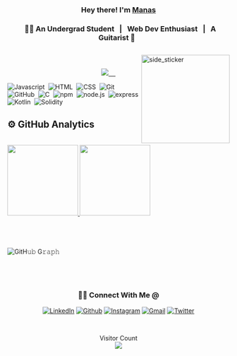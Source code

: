 
 
### <p align="center">Hey there! I'm [Manas](https://octoprofile.vercel.app/user?id=Manas2403)</p>
### <p align="center"> &nbsp; 👨‍🎓 An Undergrad Student &nbsp; | &nbsp; Web Dev Enthusiast &nbsp; | &nbsp; A Guitarist 🎸 &nbsp;  </p>

##

<img align="right" width=200px height=200px alt="side_sticker" src="https://media.giphy.com/media/TEnXkcsHrP4YedChhA/giphy.gif" />

<br/>

<p align="center"> &nbsp; &nbsp; &nbsp; &nbsp; &nbsp; &nbsp; &nbsp; &nbsp; &nbsp; &nbsp; &nbsp; &nbsp; &nbsp; &nbsp; &nbsp; &nbsp; &nbsp; &nbsp; &nbsp; &nbsp; <a href="https://github.com/Manas2403"><img src="https://img.shields.io/github/followers/Manas2403?color=%234CC61E&label=GitHub%20Followers%20%3A"/> &nbsp; &nbsp; <a 
<br/>


<br/>

![Javascript](https://img.shields.io/badge/-Javascript-05122A?style=flat&logo=Javascript&logoColor=FFA518)&nbsp;
![HTML](https://img.shields.io/badge/-HTML-05122A?style=flat&logo=HTML5)&nbsp;
![CSS](https://img.shields.io/badge/-CSS-05122A?style=flat&logo=CSS3&logoColor=1572B6)&nbsp;
![Git](https://img.shields.io/badge/-Git-05122A?style=flat&logo=git)&nbsp;
![GitHub](https://img.shields.io/badge/-GitHub-05122A?style=flat&logo=github)&nbsp;
![C](https://img.shields.io/badge/-C-05122A?style=flat&logo=C&logoColor=A8B9CC)&nbsp;
![npm](https://img.shields.io/badge/-npm-05122A?style=flat&logo=npm)&nbsp;
![node.js](https://img.shields.io/badge/-node.js-05122A?style=flat&logo=node.js)&nbsp;
![express](https://img.shields.io/badge/-express-05122A?style=flat&logo=express)&nbsp;
![Kotlin](https://img.shields.io/badge/-Kotlin-05122A?style=flat&logo=Kotlin)&nbsp;
![Solidity](https://img.shields.io/badge/-Kotlin-05122A?style=flat&logo=Solidity)&nbsp;
<br/>

<h2>⚙️ GitHub Analytics</h2>

<br/>
       
<a href="https://github.com/Manas2403">
  
  <img height="160em" src="https://github-readme-stats.vercel.app/api?username=Manas2403&count_private=true&show_icons=true&&theme=chartreuse-dark&include_all_commits=true" />
  <img height="160em" src="https://github-readme-streak-stats.herokuapp.com?user=Manas2403&theme=chartreuse-dark">
  
</a>

<br/>

#

<br/>

![GitH𝚞𝚋 G𝚛𝚊𝚙𝚑](https://activity-graph.herokuapp.com/graph?username=Manas2403&theme=react-dark&hide_border=true&area=true)

#

<br/>

<div align="center">
<h3> 🤝🏻 Connect With Me @ </h3>

[![LinkedIn](https://img.shields.io/badge/LinkedIn-black?style=flat-square&logo=Linkedin)](https://www.linkedin.com/in/manas-gupta-439392224/)
[![Github](https://img.shields.io/badge/GitHub-black?style=flat-square&logo=GitHub)](https://github.com/Manas2403)
[![Instagram](https://img.shields.io/badge/Instagram-black?style=flat-square&logo=Instagram)](https://www.instagram.com/manas1707/)
[![Gmail](https://img.shields.io/badge/Gmail-black?style=flat-square&logo=Gmail)](mailto:guptamanas149@gmail.com)
[![Twitter](https://img.shields.io/badge/Twitter-black?style=flat-square&logo=Twitter)](https://twitter.com/ManasMG24)

</div>

<br/>

<p align="center"> 
  Visitor Count
  
  </br>
  <img src="https://profile-counter.glitch.me/Manas2403/count.svg" />
</p>

